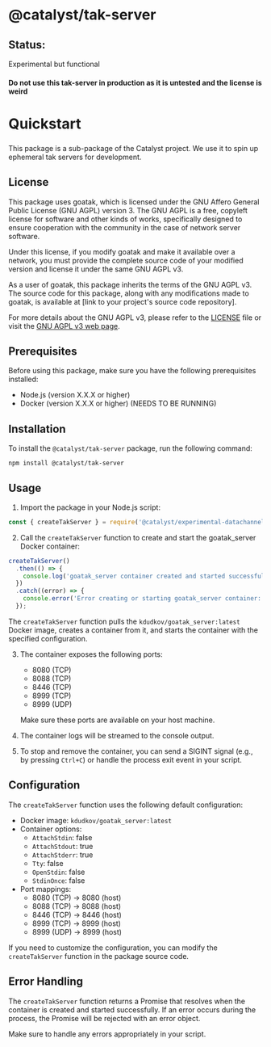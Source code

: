 # @catalyst/tak-server

## Status: 
Experimental but functional
#### Do not use this tak-server in production as it is untested and the license is weird

# Quickstart
### 
This package is a sub-package of the Catalyst project. We use it to spin up ephemeral tak servers for development.

## License

This package uses goatak, which is licensed under the GNU Affero General Public License (GNU AGPL) version 3. The GNU AGPL is a free, copyleft license for software and other kinds of works, specifically designed to ensure cooperation with the community in the case of network server software.

Under this license, if you modify goatak and make it available over a network, you must provide the complete source code of your modified version and license it under the same GNU AGPL v3.

As a user of goatak, this package inherits the terms of the GNU AGPL v3. The source code for this package, along with any modifications made to goatak, is available at [link to your project's source code repository].

For more details about the GNU AGPL v3, please refer to the [LICENSE](./LICENSE) file or visit the [GNU AGPL v3 web page](https://www.gnu.org/licenses/agpl-3.0.en.html).

## Prerequisites

Before using this package, make sure you have the following prerequisites installed:

- Node.js (version X.X.X or higher)
- Docker (version X.X.X or higher) (NEEDS TO BE RUNNING)

## Installation

To install the `@catalyst/tak-server` package, run the following command:

```
npm install @catalyst/tak-server
```

## Usage

1. Import the package in your Node.js script:

```javascript
const { createTakServer } = require('@catalyst/experimental-datachannel-tak-server');
```

2. Call the `createTakServer` function to create and start the goatak_server Docker container:

```javascript
createTakServer()
  .then(() => {
    console.log('goatak_server container created and started successfully');
  })
  .catch((error) => {
    console.error('Error creating or starting goatak_server container:', error);
  });
```

The `createTakServer` function pulls the `kdudkov/goatak_server:latest` Docker image, creates a container from it, and starts the container with the specified configuration.

3. The container exposes the following ports:

    - 8080 (TCP)
    - 8088 (TCP)
    - 8446 (TCP)
    - 8999 (TCP)
    - 8999 (UDP)

   Make sure these ports are available on your host machine.

4. The container logs will be streamed to the console output.

5. To stop and remove the container, you can send a SIGINT signal (e.g., by pressing `Ctrl+C`) or handle the process exit event in your script.

## Configuration

The `createTakServer` function uses the following default configuration:

- Docker image: `kdudkov/goatak_server:latest`
- Container options:
    - `AttachStdin`: false
    - `AttachStdout`: true
    - `AttachStderr`: true
    - `Tty`: false
    - `OpenStdin`: false
    - `StdinOnce`: false
- Port mappings:
    - 8080 (TCP) -> 8080 (host)
    - 8088 (TCP) -> 8088 (host)
    - 8446 (TCP) -> 8446 (host)
    - 8999 (TCP) -> 8999 (host)
    - 8999 (UDP) -> 8999 (host)

If you need to customize the configuration, you can modify the `createTakServer` function in the package source code.

## Error Handling

The `createTakServer` function returns a Promise that resolves when the container is created and started successfully. If an error occurs during the process, the Promise will be rejected with an error object.

Make sure to handle any errors appropriately in your script.